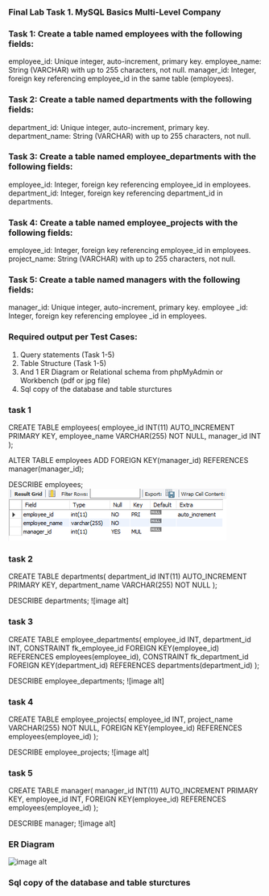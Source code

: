 ###  Final Lab Task 1. MySQL Basics Multi-Level Company

### Task 1: Create a table named employees with the following fields: 
employee_id: Unique integer, auto-increment, primary key. 
employee_name: String (VARCHAR) with up to 255 characters, not null. 
manager_id: Integer, foreign key referencing employee_id in the same table (employees). 
### Task 2: Create a table named departments with the following fields: 
department_id: Unique integer, auto-increment, primary key. 
department_name: String (VARCHAR) with up to 255 characters, not null.
### Task 3: Create a table named employee_departments with the following fields: 
employee_id: Integer, foreign key referencing employee_id in employees. 
department_id: Integer, foreign key referencing department_id in departments.
### Task 4: Create a table named employee_projects with the following fields:
employee_id: Integer, foreign key referencing employee_id in employees.  
project_name: String (VARCHAR) with up to 255 characters, not null.  
### Task 5: Create a table named managers with the following fields: 
manager_id: Unique integer, auto-increment, primary key.
employee _id: Integer, foreign key referencing employee _id in employees.

### Required output per Test Cases:

1. Query statements (Task 1-5)
2. Table Structure (Task 1-5)
3. And 1 ER Diagram or Relational schema from phpMyAdmin or Workbench (pdf or jpg file)
4. Sql copy of the database and table sturctures

### task 1 
CREATE TABLE employees(
employee_id INT(11) AUTO_INCREMENT PRIMARY KEY,
employee_name VARCHAR(255) NOT NULL,
manager_id INT
); 

ALTER TABLE employees ADD FOREIGN KEY(manager_id) REFERENCES manager(manager_id);

DESCRIBE employees;
![image alt](https://github.com/ReynellMiras24-103/Enterprise-Data-Management/blob/9062a13b97c8a90788b70587d528a78e62ead032/Final%20Lab%20Task%201%20/images/employees.png)
### task 2
CREATE TABLE departments(
department_id INT(11) AUTO_INCREMENT PRIMARY KEY,
department_name VARCHAR(255) NOT NULL
);

DESCRIBE departments;
![image alt]
### task 3
CREATE TABLE employee_departments(
employee_id INT,
department_id INT,
CONSTRAINT fk_employee_id FOREIGN KEY(employee_id) REFERENCES employees(employee_id),
CONSTRAINT fk_department_id FOREIGN KEY(department_id) REFERENCES departments(department_id)
);

DESCRIBE employee_departments;
![image alt]
### task 4
CREATE TABLE employee_projects(
employee_id INT,
project_name VARCHAR(255) NOT NULL,
FOREIGN KEY(employee_id) REFERENCES employees(employee_id)
);

DESCRIBE employee_projects;
![image alt]
### task 5 
CREATE TABLE manager(
manager_id INT(11) AUTO_INCREMENT PRIMARY KEY,
employee_id INT,
FOREIGN KEY(employee_id) REFERENCES employees(employee_id)
);

DESCRIBE manager;
![image alt]

### ER Diagram 
![image alt]()

### Sql copy of the database and table sturctures
[]()

